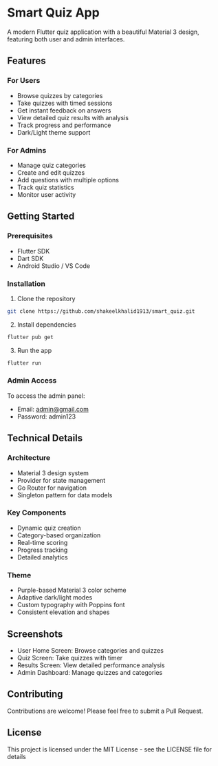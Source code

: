 # Smart Quiz App

A modern Flutter quiz application with a beautiful Material 3 design, featuring both user and admin interfaces.

## Features

### For Users
- Browse quizzes by categories
- Take quizzes with timed sessions
- Get instant feedback on answers
- View detailed quiz results with analysis
- Track progress and performance
- Dark/Light theme support

### For Admins
- Manage quiz categories
- Create and edit quizzes
- Add questions with multiple options
- Track quiz statistics
- Monitor user activity

## Getting Started

### Prerequisites
- Flutter SDK
- Dart SDK
- Android Studio / VS Code

### Installation
1. Clone the repository
```bash
git clone https://github.com/shakeelkhalid1913/smart_quiz.git
```

2. Install dependencies
```bash
flutter pub get
```

3. Run the app
```bash
flutter run
```

### Admin Access
To access the admin panel:
- Email: admin@gmail.com
- Password: admin123

## Technical Details

### Architecture
- Material 3 design system
- Provider for state management
- Go Router for navigation
- Singleton pattern for data models

### Key Components
- Dynamic quiz creation
- Category-based organization
- Real-time scoring
- Progress tracking
- Detailed analytics

### Theme
- Purple-based Material 3 color scheme
- Adaptive dark/light modes
- Custom typography with Poppins font
- Consistent elevation and shapes

## Screenshots
- User Home Screen: Browse categories and quizzes
- Quiz Screen: Take quizzes with timer
- Results Screen: View detailed performance analysis
- Admin Dashboard: Manage quizzes and categories

## Contributing
Contributions are welcome! Please feel free to submit a Pull Request.

## License
This project is licensed under the MIT License - see the LICENSE file for details
